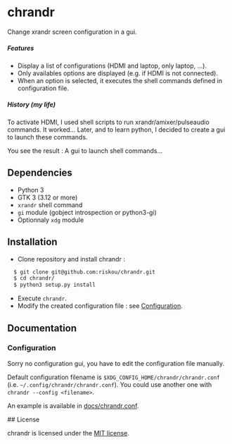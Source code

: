 # chrandr

Change xrandr screen configuration in a gui.

##### Features

- Display a list of configurations (HDMI and laptop, only laptop, ...).
- Only availables options are displayed (e.g. if HDMI is not connected).
- When an option is selected, it executes the shell commands defined in configuration file.

##### History (my life)

To activate HDMI, I used shell scripts to run xrandr/amixer/pulseaudio commands. It worked...
Later, and to learn python, I decided to create a gui to launch these commands.

You see the result : A gui to launch shell commands...

## Dependencies

- Python 3
- GTK 3 (3.12 or more)
- `xrandr` shell command
- `gi` module (gobject introspection or python3-gi)
- Optionnaly `xdg` module

## Installation

- Clone repository and install chrandr :
```sh
  $ git clone git@github.com:riskou/chrandr.git
  $ cd chrandr/
  $ python3 setup.py install
```
- Execute `chrandr`.
- Modify the created configuration file : see [Configuration](#configuration).

## Documentation

### Configuration

Sorry no configuration gui, you have to edit the configuration file manually.

Default configuration filename is `$XDG_CONFIG_HOME/chrandr/chrandr.conf`
(i.e. `~/.config/chrandr/chrandr.conf`).
You could use another one with `chrandr --config <filename>`.

An example is available in [docs/chrandr.conf](docs/chrandr.conf).

## License

chrandr is licensed under the [MIT license](LICENSE).
